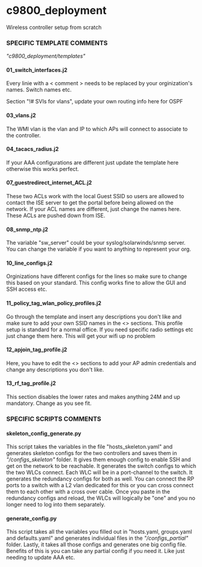 # c9800_deployment
Wireless controller setup from scratch

### SPECIFIC TEMPLATE COMMENTS
*"c9800_deployment/templates"*

#### 01_switch_interfaces.j2
Every linie with a < comment > needs to be replaced by your orginization's names. Switch names etc.

Section "!# SVIs for vlans", update your own routing info here for OSPF

#### 03_vlans.j2
The WMI vlan is the vlan and IP to which APs will connect to associate to the controller.

#### 04_tacacs_radius.j2
If your AAA configurations are different just update the template here otherwise this works perfect.

#### 07_guestredirect_internet_ACL.j2
These two ACLs work with the local Guest SSID so users are allowed to contact the ISE server to get the portal before being allowed on the network. If your ACL names are different, just change the names here. These ACLs are pushed down from ISE.

#### 08_snmp_ntp.j2
The variable "sw_server" could be your syslog/solarwinds/snmp server. You can change the variable if you want to anything to represent your org.

#### 10_line_configs.j2
Orginizations have different configs for the lines so make sure to change this based on your standard. This config works fine to allow the GUI and SSH access etc.

#### 11_policy_tag_wlan_policy_profiles.j2
Go through the template and insert any descriptions you don't like and make sure to add your own SSID names in the <> sections. This profile setup is standard for  a normal office. If you need specific radio settings etc just change them here. This will get your wifi up no problem

#### 12_apjoin_tag_profile.j2
Here, you have to edit the <> sections to add your AP admin credentials and change any descriptions you don't like.

#### 13_rf_tag_profile.j2
This section disables the lower rates and makes anything 24M and up mandatory. Change as you see fit.


### SPECIFIC SCRIPTS COMMENTS

#### skeleton_config_generate.py
This script takes the variables in the file "hosts_skeleton.yaml" and generates skeleton configs for the two controllers and saves them in *"/configs_skeleton"* folder. It gives them enough config to enable SSH and get on the network to be reachable. It generates the switch configs to which the two WLCs connect. Each WLC will be in a port-channel to the switch. It generates the redundancy configs for both as well. You can connect the RP ports to a switch with a L2 vlan dedicated for this or you can cross connect them to each other with a cross over cable. Once you paste in the redundancy configs and reload, the WLCs will logically be "one" and you no longer need to log into them separately.

#### generate_config.py
This script takes all the variables you filled out in "hosts.yaml, groups.yaml and defaults.yaml" and generates individual files in the *"/configs_partial"* folder. Lastly, it takes all those configs and generates one big config file. Benefits of this is you can take any partial config if you need it. Like just needing to update AAA etc.
